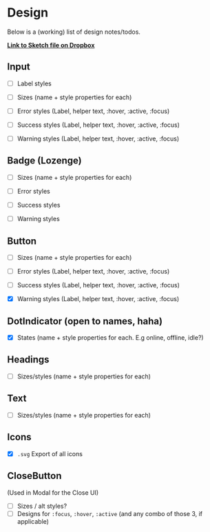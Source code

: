 # Design

Below is a (working) list of design notes/todos.

**[Link to Sketch file on Dropbox](https://www.dropbox.com/s/ycy3ro44reajybr/Blue.sketch?dl=0)**


## Input

* [ ] Label styles
* [ ] Sizes (name + style properties for each)
* [ ] Error styles (Label, helper text, :hover, :active, :focus)
* [ ] Success styles (Label, helper text, :hover, :active, :focus)
* [ ] Warning styles (Label, helper text, :hover, :active, :focus)


## Badge (Lozenge)

* [ ] Sizes (name + style properties for each)
* [ ] Error styles
* [ ] Success styles
* [ ] Warning styles


## Button

* [ ] Sizes (name + style properties for each)
* [ ] Error styles (Label, helper text, :hover, :active, :focus)
* [ ] Success styles (Label, helper text, :hover, :active, :focus)
* [x] Warning styles (Label, helper text, :hover, :active, :focus)


## DotIndicator (open to names, haha)

* [x] States (name + style properties for each. E.g online, offline, idle?)


## Headings

* [ ] Sizes/styles (name + style properties for each)


## Text

* [ ] Sizes/styles (name + style properties for each)


## Icons

* [x] `.svg` Export of all icons


## CloseButton

(Used in Modal for the Close UI)

* [ ] Sizes / alt styles?
* [ ] Designs for `:focus`, `:hover`, `:active` (and any combo of those 3, if applicable)
